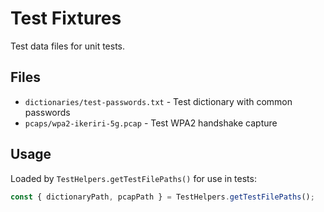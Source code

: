 # Test Fixtures

Test data files for unit tests.

## Files

- `dictionaries/test-passwords.txt` - Test dictionary with common passwords
- `pcaps/wpa2-ikeriri-5g.pcap` - Test WPA2 handshake capture

## Usage

Loaded by `TestHelpers.getTestFilePaths()` for use in tests:

```typescript
const { dictionaryPath, pcapPath } = TestHelpers.getTestFilePaths();
```
